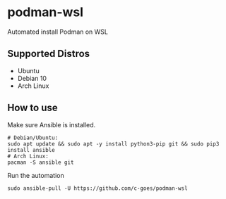 # podman-wsl

Automated install Podman on WSL

## Supported Distros

- Ubuntu
- Debian 10
- Arch Linux

## How to use

Make sure Ansible is installed.

```
# Debian/Ubuntu:
sudo apt update && sudo apt -y install python3-pip git && sudo pip3 install ansible
# Arch Linux:
pacman -S ansible git
```

Run the automation

```
sudo ansible-pull -U https://github.com/c-goes/podman-wsl
```
